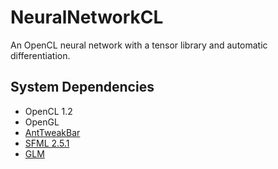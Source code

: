 # NeuralNetworkCL
An OpenCL neural network with a tensor library and automatic differentiation.

## System Dependencies
* OpenCL 1.2
* OpenGL
* [AntTweakBar](http://anttweakbar.sourceforge.net/doc/)
* [SFML 2.5.1](https://www.sfml-dev.org)
* [GLM](https://glm.g-truc.net/0.9.9/index.html)
